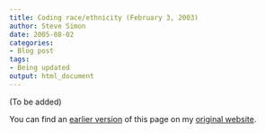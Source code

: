 ```yaml
---
title: Coding race/ethnicity (February 3, 2003)
author: Steve Simon
date: 2005-08-02
categories:
- Blog post
tags:
- Being updated
output: html_document
---
```


(To be added)

<!---More--->

You can find an [earlier version][sim1] of this page on my [original website][sim2].

[sim1]: http://www.pmean.com/05/RaceEthnicity.html
[sim2]: http://www.pmean.com/original_site.html
